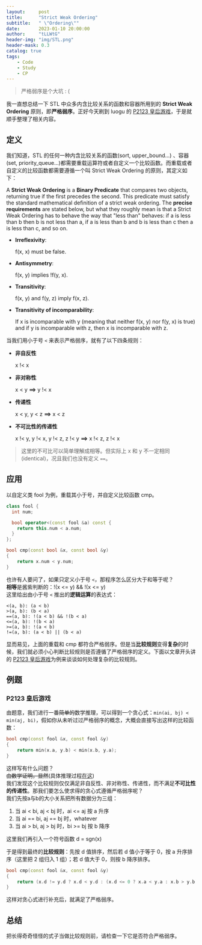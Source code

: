 ```yaml
---
layout:     post
title:      "Strict Weak Ordering"
subtitle:   " \"Ordering\""
date:       2023-01-10 20:00:00
author:     "tLLWtG"
header-img: "img/STL.png"
header-mask: 0.3
catalog: true
tags:
    - Code
    - Study
    - CP
---
```


> 严格弱序是个大坑 : (

我一直想总结一下 STL 中众多内含比较关系的函数和容器所用到的 **Strict Weak Ordering** 原则，即**严格弱序**。正好今天刷到 luogu 的 [P2123 皇后游戏](https://www.luogu.com.cn/problem/P2123)，于是就顺手整理了相关内容。

## 定义

我们知道，STL 的任何一种内含比较关系的函数(sort, upper_bound...) 、容器(set, priority_queue...)都需要重载运算符或者自定义一个比较函数。而重载或者自定义的比较函数都需要遵循一个叫 Strict Weak Ordering 的原则，其定义如下：

A **Strict Weak Ordering** is a **Binary Predicate** that compares two objects, returning true if the first precedes the second. This predicate must satisfy the standard mathematical definition of a strict weak ordering. The **precise requirements** are stated below, but what they roughly mean is that a Strict Weak Ordering has to behave the way that "less than" behaves: if a is less than b then b is not less than a, if a is less than b and b is less than c then a is less than c, and so on.

* **Irreflexivity**: 
  
  f(x, x) must be false.

* **Antisymmetry**: 
  
  f(x, y) implies !f(y, x).

* **Transitivity**: 
  
  f(x, y) and f(y, z) imply f(x, z).

* **Transitivity of incomparability**: 
  
  If x is incomparable with y (meaning that neither f(x, y) nor f(y, x) is true) and if y is incomparable with z, then x is incomparable with z.


当我们用小于号 `<` 来表示严格弱序，就有了以下四条规则：

* **非自反性**
  
  x !< x

* **非对称性**
  
  x < y **==>** y !< x 

* **传递性**
  
  x < y, y < z **==>** x < z

* **不可比性的传递性**
  
  x !< y, y !< x, y !< z, z !< y **==>** x !< z, z !< x

> 这里的不可比可以简单理解成相等。但实际上 x 和 y 不一定相同(identical)，况且我们也没有定义 `==`。

## 应用

以自定义类 fool 为例，重载其小于号，并自定义比较函数 cmp。

```cpp
class fool {
  int num;

  bool operator<(const fool &a) const {
    return this.num < a.num;
  }
};

bool cmp(const bool &x, const bool &y)
{
    return x.num < y.num;
}
```

也许有人要问了，如果只定义小于号 `<`，那程序怎么区分大于和等于呢？  
**相等**是酱紫判断的：!(x <= y) && !(x <= y)  
这里给出由小于号 `<` 推出的**逻辑运算**的表达式：

`<(a, b): (a < b)`   
`>(a, b): (b < a)`  
`==(a, b): !(a < b) && !(b < a)`  
`<=(a, b): !(b < a)`  
`>=(a, b): !(a < b)`  
`!=(a, b): (a < b) || (b < a)`  

显而易见，上面的重载和 cmp 都符合严格弱序。但是当**比较规则**变得**复杂**的时候，我们就必须小心判断比较规则是否遵循了严格弱序的定义。下面以文章开头讲的 [P2123 皇后游戏](https://www.luogu.com.cn/problem/P2123)为例来谈谈如何处理复杂的比较规则。


## 例题

### P2123 皇后游戏

由题意，我们进行一番~~简单的~~数学推理，可以得到一个贪心式：`min(ai, bj) < min(aj, bi)`，假如你从未听过过严格弱序的概念，大概会直接写出这样的比较函数：
```cpp
bool cmp(const fool &x, const fool &y)
{
    return min(x.a, y.b) < min(x.b, y.a);
}
```
这样写有什么问题？  
~~由数学证明，显然~~(具体推理过程[在这](https://www.luogu.com.cn/blog/ouuan/QAQ-p2123))  
我们发现这个比较规则仅仅满足非自反性、非对称性、传递性，而不满足**不可比性的传递性**。那我们要怎么使求得的贪心式遵循严格弱序呢？  
我们先按a与b的大小关系把所有数据分为三组：

1. 当 ai < bi, aj < bj 时，ai <= aj 按 a 升序
2. 当 ai == bi, aj == bj 时，whatever
3. 当 ai > bi, aj > bj 时，bi >= bj 按 b 降序

这里我们再引入一个符号函数 d = sgn(x)

于是得到最终的**比较规则**：先按 d 值排序，然后若 d 值小于等于 0，按 a 升序排序（这里把 2 组归入 1 组）；若 d 值大于 0，则按 b 降序排序。

```cpp
bool cmp(const fool &x, const fool &y)
{
    return (x.d != y.d ? x.d < y.d : (x.d <= 0 ? x.a < y.a : x.b > y.b));
}
```

这样对贪心式进行补充后，就满足了严格弱序。

## 总结

把长得奇奇怪怪的式子当做比较规则前，请检查一下它是否符合严格弱序。
